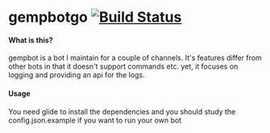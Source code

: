 # gempbotgo [![Build Status](https://travis-ci.org/gempir/gempbotgo.svg?branch=master)](https://travis-ci.org/gempir/gempbotgo)

#### What is this?
gempbot is a bot I maintain for a couple of channels. It's features differ from other bots in that it doesn't support
commands etc. yet, it focuses on logging and providing an api for the logs.

#### Usage
You need glide to install the dependencies and you should study the config.json.example if you want to run your own bot
